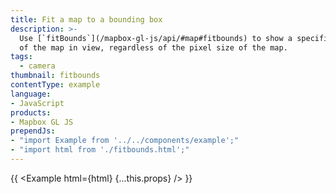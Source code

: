 ```yaml
---
title: Fit a map to a bounding box
description: >-
  Use [`fitBounds`](/mapbox-gl-js/api/#map#fitbounds) to show a specific area
  of the map in view, regardless of the pixel size of the map.
tags:
  - camera
thumbnail: fitbounds
contentType: example
language:
- JavaScript
products:
- Mapbox GL JS
prependJs:
- "import Example from '../../components/example';"
- "import html from './fitbounds.html';"
---
```


{{ <Example html={html} {...this.props} /> }}

